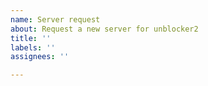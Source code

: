 ```yaml
---
name: Server request
about: Request a new server for unblocker2
title: ''
labels: ''
assignees: ''

---
```



